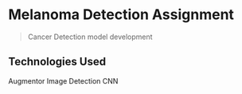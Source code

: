 # Melanoma Detection Assignment
> Cancer Detection model development

<!-- You can include any other section that is pertinent to your problem -->

<!-- You don't have to answer all the questions - just the ones relevant to your project. -->


## Technologies Used
Augmentor
Image Detection
CNN
